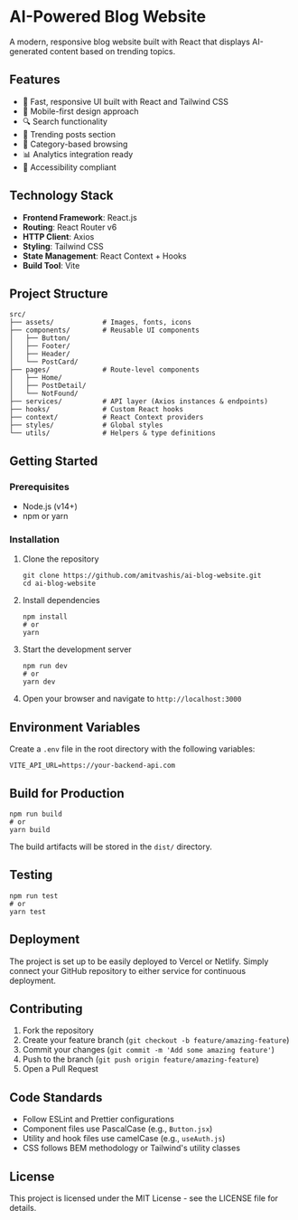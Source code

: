 # AI-Powered Blog Website

A modern, responsive blog website built with React that displays AI-generated content based on trending topics.

## Features

- 🚀 Fast, responsive UI built with React and Tailwind CSS
- 📱 Mobile-first design approach
- 🔍 Search functionality
- 🔄 Trending posts section
- 📰 Category-based browsing
- 📊 Analytics integration ready
- 🌙 Accessibility compliant

## Technology Stack

- **Frontend Framework**: React.js
- **Routing**: React Router v6
- **HTTP Client**: Axios
- **Styling**: Tailwind CSS
- **State Management**: React Context + Hooks
- **Build Tool**: Vite

## Project Structure

```
src/
├── assets/            # Images, fonts, icons
├── components/        # Reusable UI components
│   ├── Button/
│   ├── Footer/
│   ├── Header/
│   └── PostCard/
├── pages/             # Route-level components
│   ├── Home/
│   ├── PostDetail/
│   └── NotFound/
├── services/          # API layer (Axios instances & endpoints)
├── hooks/             # Custom React hooks
├── context/           # React Context providers
├── styles/            # Global styles
└── utils/             # Helpers & type definitions
```

## Getting Started

### Prerequisites

- Node.js (v14+)
- npm or yarn

### Installation

1. Clone the repository
   ```
   git clone https://github.com/amitvashis/ai-blog-website.git
   cd ai-blog-website
   ```

2. Install dependencies
   ```
   npm install
   # or
   yarn
   ```

3. Start the development server
   ```
   npm run dev
   # or
   yarn dev
   ```

4. Open your browser and navigate to `http://localhost:3000`

## Environment Variables

Create a `.env` file in the root directory with the following variables:

```
VITE_API_URL=https://your-backend-api.com
```

## Build for Production

```
npm run build
# or
yarn build
```

The build artifacts will be stored in the `dist/` directory.

## Testing

```
npm run test
# or
yarn test
```

## Deployment

The project is set up to be easily deployed to Vercel or Netlify. Simply connect your GitHub repository to either service for continuous deployment.

## Contributing

1. Fork the repository
2. Create your feature branch (`git checkout -b feature/amazing-feature`)
3. Commit your changes (`git commit -m 'Add some amazing feature'`)
4. Push to the branch (`git push origin feature/amazing-feature`)
5. Open a Pull Request

## Code Standards

- Follow ESLint and Prettier configurations
- Component files use PascalCase (e.g., `Button.jsx`)
- Utility and hook files use camelCase (e.g., `useAuth.js`)
- CSS follows BEM methodology or Tailwind's utility classes

## License

This project is licensed under the MIT License - see the LICENSE file for details.